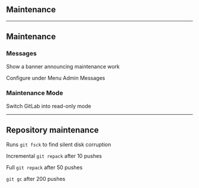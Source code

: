 <!-- .slide: id="gitlab_maintenance" class="vertical-center" -->

<i class="fa-duotone fa-triangle-person-digging fa-8x fa-duotone-colors" style="float: right; color: grey;"></i>

## Maintenance

---

## Maintenance

<i class="fa-duotone fa-triangle-exclamation fa-4x fa-duotone-colors" style="float: right;"></i>

### Messages

Show a banner announcing maintenance work

Configure under Menu <i class="fa-regular fa-arrow-right"></i> Admin <i class="fa-regular fa-arrow-right"></i> Messages

### Maintenance Mode

Switch GitLab into read-only mode [<i class="fa-solid fa-arrow-up-right-from-square"></i>](https://docs.gitlab.com/ee/administration/maintenance_mode/)

---

## Repository maintenance

<i class="fa-brands fa-git-alt fa-4x" style="float: right;"></i>

Runs `git fsck` to find silent disk corruption

Incremental `git repack` after 10 pushes

Full `git repack` after 50 pushes

`git gc` after 200 pushes
